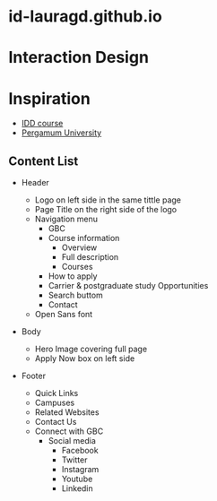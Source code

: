 # id-lauragd.github.io

# Interaction Design

# Inspiration

- [IDD course](https://www.georgebrown.ca/programs/interaction-design-program-g113/)
- [Pergamum University](https://dribbble.com/shots/6946020-Pergamum-University-Homepage)

## Content List
- Header
    - Logo on left side  in the same tittle page
    - Page Title on the right side of the logo
    - Navigation menu 
        - GBC
        - Course information
            - Overview
            - Full description
            - Courses
        - How to apply
        - Carrier & postgraduate study Opportunities
        - Search buttom
        - Contact
    - Open Sans font

- Body

    - Hero Image covering full page
    - Apply Now box on left side 

- Footer

    - Quick Links
    - Campuses
    - Related Websites
    - Contact Us
    - Connect with GBC
        - Social media
            - Facebook
            - Twitter
            - Instagram
            - Youtube
            - Linkedin











